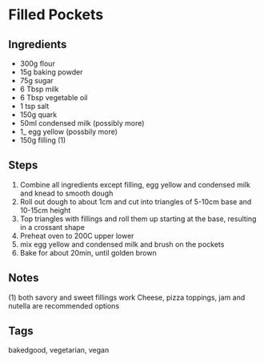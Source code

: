 # Filled Pockets

## Ingredients
* 300g flour 
* 15g baking powder 
* 75g sugar
* 6 Tbsp milk
* 6 Tbsp vegetable oil
* 1 tsp salt
* 150g quark
* 50ml condensed milk (possibly more)
* 1_ egg yellow (possbily more)
* 150g filling (1)

## Steps

1. Combine all ingredients except filling, egg yellow and condensed milk and knead to smooth dough
2. Roll out dough to about 1cm and cut into triangles of 5-10cm base and 10-15cm height
3. Top triangles with fillings and roll them up starting at the base, resulting in a crossant shape
4. Preheat oven to 200C upper lower 
5. mix egg yellow and condensed milk and brush on the pockets
6. Bake for about 20min, until golden brown 

## Notes

(1) both savory and sweet fillings work
Cheese, pizza toppings, jam and nutella are recommended options 

## Tags
bakedgood, vegetarian, vegan
